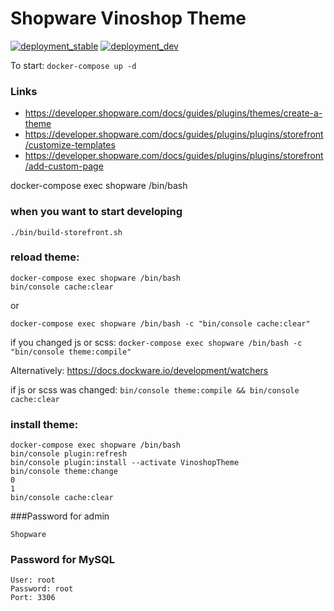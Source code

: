 # Shopware Vinoshop Theme

[![deployment_stable](https://github.com/vinoshop/shopwaretheme/actions/workflows/deployment_stable.yml/badge.svg)](https://github.com/vinoshop/shopwaretheme/actions/workflows/deployment_stable.yml)
[![deployment_dev](https://github.com/vinoshop/shopwaretheme/actions/workflows/deployment_dev.yml/badge.svg)](https://github.com/vinoshop/shopwaretheme/actions/workflows/deployment_dev.yml)

To start: ``docker-compose up -d``

### Links
* https://developer.shopware.com/docs/guides/plugins/themes/create-a-theme
* https://developer.shopware.com/docs/guides/plugins/plugins/storefront/customize-templates
* https://developer.shopware.com/docs/guides/plugins/plugins/storefront/add-custom-page

docker-compose exec shopware /bin/bash

### when you want to start developing
``./bin/build-storefront.sh``

### reload theme:
```
docker-compose exec shopware /bin/bash
bin/console cache:clear
```
or

``docker-compose exec shopware /bin/bash -c "bin/console cache:clear"``

if you changed js or scss:
``docker-compose exec shopware /bin/bash -c "bin/console theme:compile"``

Alternatively:
https://docs.dockware.io/development/watchers

if js or scss was changed:
``bin/console theme:compile && bin/console cache:clear``


### install theme:
```
docker-compose exec shopware /bin/bash
bin/console plugin:refresh
bin/console plugin:install --activate VinoshopTheme
bin/console theme:change
0
1
bin/console cache:clear
```

###Password for admin
```
Shopware
```

### Password for MySQL
```
User: root
Password: root
Port: 3306
```
